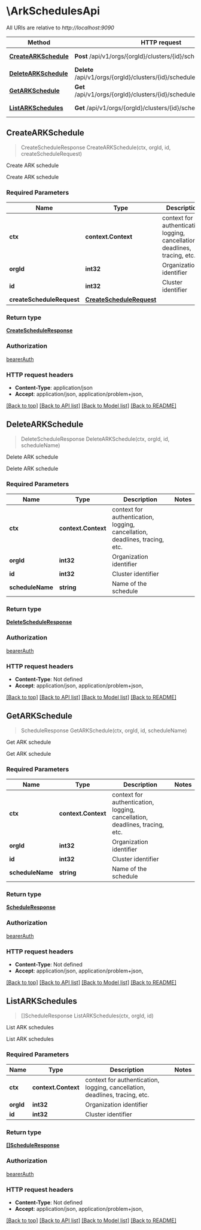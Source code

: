 # \ArkSchedulesApi

All URIs are relative to *http://localhost:9090*

Method | HTTP request | Description
------------- | ------------- | -------------
[**CreateARKSchedule**](ArkSchedulesApi.md#CreateARKSchedule) | **Post** /api/v1/orgs/{orgId}/clusters/{id}/schedules | Create ARK schedule
[**DeleteARKSchedule**](ArkSchedulesApi.md#DeleteARKSchedule) | **Delete** /api/v1/orgs/{orgId}/clusters/{id}/schedules/{scheduleName} | Delete ARK schedule
[**GetARKSchedule**](ArkSchedulesApi.md#GetARKSchedule) | **Get** /api/v1/orgs/{orgId}/clusters/{id}/schedules/{scheduleName} | Get ARK schedule
[**ListARKSchedules**](ArkSchedulesApi.md#ListARKSchedules) | **Get** /api/v1/orgs/{orgId}/clusters/{id}/schedules | List ARK schedules



## CreateARKSchedule

> CreateScheduleResponse CreateARKSchedule(ctx, orgId, id, createScheduleRequest)

Create ARK schedule

Create ARK schedule

### Required Parameters


Name | Type | Description  | Notes
------------- | ------------- | ------------- | -------------
**ctx** | **context.Context** | context for authentication, logging, cancellation, deadlines, tracing, etc.
**orgId** | **int32**| Organization identifier | 
**id** | **int32**| Cluster identifier | 
**createScheduleRequest** | [**CreateScheduleRequest**](CreateScheduleRequest.md)|  | 

### Return type

[**CreateScheduleResponse**](CreateScheduleResponse.md)

### Authorization

[bearerAuth](../README.md#bearerAuth)

### HTTP request headers

- **Content-Type**: application/json
- **Accept**: application/json, application/problem+json, 

[[Back to top]](#) [[Back to API list]](../README.md#documentation-for-api-endpoints)
[[Back to Model list]](../README.md#documentation-for-models)
[[Back to README]](../README.md)


## DeleteARKSchedule

> DeleteScheduleResponse DeleteARKSchedule(ctx, orgId, id, scheduleName)

Delete ARK schedule

Delete ARK schedule

### Required Parameters


Name | Type | Description  | Notes
------------- | ------------- | ------------- | -------------
**ctx** | **context.Context** | context for authentication, logging, cancellation, deadlines, tracing, etc.
**orgId** | **int32**| Organization identifier | 
**id** | **int32**| Cluster identifier | 
**scheduleName** | **string**| Name of the schedule | 

### Return type

[**DeleteScheduleResponse**](DeleteScheduleResponse.md)

### Authorization

[bearerAuth](../README.md#bearerAuth)

### HTTP request headers

- **Content-Type**: Not defined
- **Accept**: application/json, application/problem+json, 

[[Back to top]](#) [[Back to API list]](../README.md#documentation-for-api-endpoints)
[[Back to Model list]](../README.md#documentation-for-models)
[[Back to README]](../README.md)


## GetARKSchedule

> ScheduleResponse GetARKSchedule(ctx, orgId, id, scheduleName)

Get ARK schedule

Get ARK schedule

### Required Parameters


Name | Type | Description  | Notes
------------- | ------------- | ------------- | -------------
**ctx** | **context.Context** | context for authentication, logging, cancellation, deadlines, tracing, etc.
**orgId** | **int32**| Organization identifier | 
**id** | **int32**| Cluster identifier | 
**scheduleName** | **string**| Name of the schedule | 

### Return type

[**ScheduleResponse**](ScheduleResponse.md)

### Authorization

[bearerAuth](../README.md#bearerAuth)

### HTTP request headers

- **Content-Type**: Not defined
- **Accept**: application/json, application/problem+json, 

[[Back to top]](#) [[Back to API list]](../README.md#documentation-for-api-endpoints)
[[Back to Model list]](../README.md#documentation-for-models)
[[Back to README]](../README.md)


## ListARKSchedules

> []ScheduleResponse ListARKSchedules(ctx, orgId, id)

List ARK schedules

List ARK schedules

### Required Parameters


Name | Type | Description  | Notes
------------- | ------------- | ------------- | -------------
**ctx** | **context.Context** | context for authentication, logging, cancellation, deadlines, tracing, etc.
**orgId** | **int32**| Organization identifier | 
**id** | **int32**| Cluster identifier | 

### Return type

[**[]ScheduleResponse**](ScheduleResponse.md)

### Authorization

[bearerAuth](../README.md#bearerAuth)

### HTTP request headers

- **Content-Type**: Not defined
- **Accept**: application/json, application/problem+json, 

[[Back to top]](#) [[Back to API list]](../README.md#documentation-for-api-endpoints)
[[Back to Model list]](../README.md#documentation-for-models)
[[Back to README]](../README.md)

